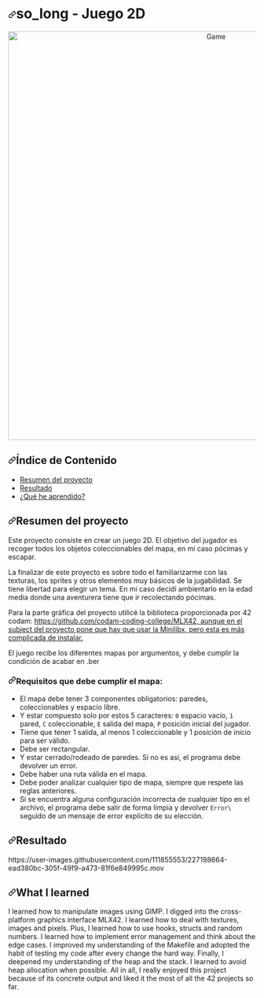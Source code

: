 <h1 tabindex="-1" dir="auto"><a id="user-content-so_long" class="anchor" aria-hidden="true" href="#so_long"><svg class="octicon octicon-link" viewBox="0 0 16 16" version="1.1" width="16" height="16" aria-hidden="true"><path fill-rule="evenodd" d="M7.775 3.275a.75.75 0 001.06 1.06l1.25-1.25a2 2 0 112.83 2.83l-2.5 2.5a2 2 0 01-2.83 0 .75.75 0 00-1.06 1.06 3.5 3.5 0 004.95 0l2.5-2.5a3.5 3.5 0 00-4.95-4.95l-1.25 1.25zm-4.69 9.64a2 2 0 010-2.83l2.5-2.5a2 2 0 012.83 0 .75.75 0 001.06-1.06 3.5 3.5 0 00-4.95 0l-2.5 2.5a3.5 3.5 0 004.95 4.95l1.25-1.25a.75.75 0 00-1.06-1.06l-1.25 1.25a2 2 0 01-2.83 0z"></path></svg></a>so_long - Juego 2D</h1>
<div align="center" dir="auto">
<a target="_blank" rel="noopener noreferrer nofollow" href="https://user-images.githubusercontent.com/111855553/227193265-a180c94a-c537-4a9a-b4c1-f2756a2e09b1.png"><img width="830" alt="Game" src="https://user-images.githubusercontent.com/111855553/227193265-a180c94a-c537-4a9a-b4c1-f2756a2e09b1.png" style="max-width: 100%;"></a>
</div>
<h2 tabindex="-1" dir="auto"><a id="user-content-table-of-contents" class="anchor" aria-hidden="true" href="#table-of-contents"><svg class="octicon octicon-link" viewBox="0 0 16 16" version="1.1" width="16" height="16" aria-hidden="true"><path fill-rule="evenodd" d="M7.775 3.275a.75.75 0 001.06 1.06l1.25-1.25a2 2 0 112.83 2.83l-2.5 2.5a2 2 0 01-2.83 0 .75.75 0 00-1.06 1.06 3.5 3.5 0 004.95 0l2.5-2.5a3.5 3.5 0 00-4.95-4.95l-1.25 1.25zm-4.69 9.64a2 2 0 010-2.83l2.5-2.5a2 2 0 012.83 0 .75.75 0 001.06-1.06 3.5 3.5 0 00-4.95 0l-2.5 2.5a3.5 3.5 0 004.95 4.95l1.25-1.25a.75.75 0 00-1.06-1.06l-1.25 1.25a2 2 0 01-2.83 0z"></path></svg></a>Índice de Contenido</h2>
<ul dir="auto">
<li><a href="#Resumen del proyecto">Resumen del proyecto</a></li>
<li><a href="#Resultado">Resultado</a></li>
<li><a href="#¿Qué he aprendido?">¿Qué he aprendido?</a></li>
</ul>
<h2 tabindex="-1" dir="auto"><a id="user-content-project-overview" class="anchor" aria-hidden="true" href="#project-overview"><svg class="octicon octicon-link" viewBox="0 0 16 16" version="1.1" width="16" height="16" aria-hidden="true"><path fill-rule="evenodd" d="M7.775 3.275a.75.75 0 001.06 1.06l1.25-1.25a2 2 0 112.83 2.83l-2.5 2.5a2 2 0 01-2.83 0 .75.75 0 00-1.06 1.06 3.5 3.5 0 004.95 0l2.5-2.5a3.5 3.5 0 00-4.95-4.95l-1.25 1.25zm-4.69 9.64a2 2 0 010-2.83l2.5-2.5a2 2 0 012.83 0 .75.75 0 001.06-1.06 3.5 3.5 0 00-4.95 0l-2.5 2.5a3.5 3.5 0 004.95 4.95l1.25-1.25a.75.75 0 00-1.06-1.06l-1.25 1.25a2 2 0 01-2.83 0z"></path></svg></a>Resumen del proyecto</h2>
<p dir="auto">Este proyecto consiste en crear un juego 2D. El objetivo del jugador es recoger todos los objetos coleccionables del mapa, en mi caso pócimas y escapar.</p>
<p dir="auto">La finalizar de este proyecto es sobre todo el familiarizarme con las texturas, los sprites y otros elementos muy básicos de la jugabilidad.
Se tiene libertad para elegir un tema. En mi caso decidí ambientarlo en la edad media donde una aventurera tiene que ir recolectando pócimas.</p>
<p dir="auto">Para la parte gráfica del proyecto utilicé la biblioteca proporcionada por 42 codam: <a href="https://github.com/codam-coding-college/MLX42">https://github.com/codam-coding-college/MLX42, aunque en el subject del proyecto pone que hay que usar la Minilibx, pero esta es más complicada de instalar.</a></p>
<p dir="auto">El juego recibe los diferentes mapas por argumentos, y debe cumplir la condición de acabar en .ber</p>
<h3 tabindex="-1" dir="auto"><a id="user-content-map-requirements" class="anchor" aria-hidden="true" href="#map-requirements"><svg class="octicon octicon-link" viewBox="0 0 16 16" version="1.1" width="16" height="16" aria-hidden="true"><path fill-rule="evenodd" d="M7.775 3.275a.75.75 0 001.06 1.06l1.25-1.25a2 2 0 112.83 2.83l-2.5 2.5a2 2 0 01-2.83 0 .75.75 0 00-1.06 1.06 3.5 3.5 0 004.95 0l2.5-2.5a3.5 3.5 0 00-4.95-4.95l-1.25 1.25zm-4.69 9.64a2 2 0 010-2.83l2.5-2.5a2 2 0 012.83 0 .75.75 0 001.06-1.06 3.5 3.5 0 00-4.95 0l-2.5 2.5a3.5 3.5 0 004.95 4.95l1.25-1.25a.75.75 0 00-1.06-1.06l-1.25 1.25a2 2 0 01-2.83 0z"></path></svg></a>Requisitos que debe cumplir el mapa:</h3>
<ul dir="auto">
<li>El mapa debe tener 3 componentes obligatorios: paredes, coleccionables y espacio libre.</li>
<li>Y estar compuesto solo por estos 5 caracteres:
<code>0</code> espacio vacío,
<code>1</code> pared,
<code>C</code> coleccionable,
<code>E</code> salida del mapa,
<code>P</code> posición inicial del jugador.</li>
<li>Tiene que tener 1 salida, al menos 1 coleccionable y 1 posición de inicio para ser válido.</li>
<li>Debe ser rectangular.</li>
<li>Y estar cerrado/rodeado de paredes. Si no es así, el programa debe devolver un error.</li>
<li>Debe haber una ruta válida en el mapa.</li>
<li>Debe poder analizar cualquier tipo de mapa, siempre que respete las reglas anteriores.</li>
<li>Si se encuentra alguna configuración incorrecta de cualquier tipo en el archivo, el programa debe salir de forma limpia y devolver <code>Error\</code> seguido de un mensaje de error explícito de su elección.</li>
</ul>
<h2 tabindex="-1" dir="auto"><a id="user-content-result" class="anchor" aria-hidden="true" href="#result"><svg class="octicon octicon-link" viewBox="0 0 16 16" version="1.1" width="16" height="16" aria-hidden="true"><path fill-rule="evenodd" d="M7.775 3.275a.75.75 0 001.06 1.06l1.25-1.25a2 2 0 112.83 2.83l-2.5 2.5a2 2 0 01-2.83 0 .75.75 0 00-1.06 1.06 3.5 3.5 0 004.95 0l2.5-2.5a3.5 3.5 0 00-4.95-4.95l-1.25 1.25zm-4.69 9.64a2 2 0 010-2.83l2.5-2.5a2 2 0 012.83 0 .75.75 0 001.06-1.06 3.5 3.5 0 00-4.95 0l-2.5 2.5a3.5 3.5 0 004.95 4.95l1.25-1.25a.75.75 0 00-1.06-1.06l-1.25 1.25a2 2 0 01-2.83 0z"></path></svg></a>Resultado</h2>
https://user-images.githubusercontent.com/111855553/227198664-ead380bc-305f-49f9-a473-81f6e849995c.mov
<h2 tabindex="-1" dir="auto"><a id="user-content-what-i-learned" class="anchor" aria-hidden="true" href="#what-i-learned"><svg class="octicon octicon-link" viewBox="0 0 16 16" version="1.1" width="16" height="16" aria-hidden="true"><path fill-rule="evenodd" d="M7.775 3.275a.75.75 0 001.06 1.06l1.25-1.25a2 2 0 112.83 2.83l-2.5 2.5a2 2 0 01-2.83 0 .75.75 0 00-1.06 1.06 3.5 3.5 0 004.95 0l2.5-2.5a3.5 3.5 0 00-4.95-4.95l-1.25 1.25zm-4.69 9.64a2 2 0 010-2.83l2.5-2.5a2 2 0 012.83 0 .75.75 0 001.06-1.06 3.5 3.5 0 00-4.95 0l-2.5 2.5a3.5 3.5 0 004.95 4.95l1.25-1.25a.75.75 0 00-1.06-1.06l-1.25 1.25a2 2 0 01-2.83 0z"></path></svg></a>What I learned</h2>
<p dir="auto">I learned how to manipulate images using GIMP.
I digged into the cross-platform graphics interface MLX42. I learned how to deal with textures, images and pixels. Plus, I learned how to use hooks, structs and random numbers. I learned how to implement error management and think about the edge cases. I improved my understanding of the Makefile and adopted the habit of testing my code after every change the hard way. Finally, I deepened my understanding of the heap and the stack. I learned to avoid heap allocation when possible.
All in all, I really enjoyed this project because of its concrete output and liked it the most of all the 42 projects so far.</p>





